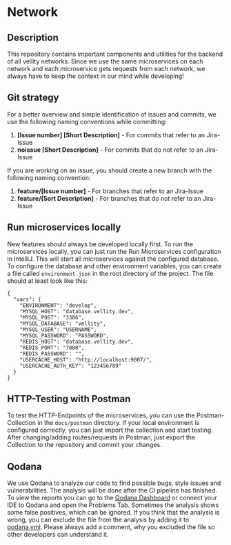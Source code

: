 # Network

## Description

This repository contains important components and utilities for the backend of all vellity networks.
Since we use the same microservices on each network and each microservice gets requests from each network, we always
have to keep the context in our mind while developing!

## Git strategy

For a better overview and simple identification of issues and commits, we use the following naming conventions
while committing:

1. **[Issue number] [Short Description]** - For commits that refer to an Jira-Issue
2. **noissue [Short Description]** - For commits that do not refer to an Jira-Issue

If you are working on an issue, you should create a new branch with the following naming convention:

1. **feature/[Issue number]** - For branches that refer to an Jira-Issue
2. **feature/[Sort Description]** - For branches that do not refer to an Jira-Issue

## Run microservices locally

New features should always be developed locally first. To run the microservices locally, you can just run the Run
Microservices configuration in IntelliJ. This will start all microservices against the configured database. To configure
the database and other environment variables, you can create a file called `environment.json` in the root directory of
the project.
The file should at least look like this:

```
{
  "vars": {
    "ENVIRONMENT": "develop",
    "MYSQL_HOST": "database.vellity.dev",
    "MYSQL_POST": "3306",
    "MYSQL_DATABASE": "vellity",
    "MYSQL_USER": "USERNAME",
    "MYSQL_PASSWORD": "PASSWORD",
    "REDIS_HOST": "database.vellity.dev",
    "REDIS_PORT": "7000",
    "REDIS_PASSWORD": "",
    "USERCACHE_HOST": "http://localhost:9007/",
    "USERCACHE_AUTH_KEY": "123456789"
  }
}
```

## HTTP-Testing with Postman

To test the HTTP-Endpoints of the microservices, you can use the Postman-Collection in the `docs/postman` directory. If
your local environment is configured correctly, you can just import the collection and start testing. After
changing/adding routes/requests in Postman, just export the Collection to the repository and commit your changes.

## Qodana

We use Qodana to analyze our code to find possible bugs, style issues and vulnerabilities. The analysis will be done
after the CI pipeline has finished. To view the reports you can go to
the [Qodana Dashboard](https://qodana.cloud/organizations/z8JEj/teams/z89QJ) or connect your IDE to Qodana and open the
Problems Tab. Sometimes the analysis shows some false positives, which can be ignored. If you think that the analysis is
wrong, you can exclude the file from the analysis by adding it to [qodana.yml](qodana.yaml). Please always add a
comment, why you excluded the file so other developers can understand it.